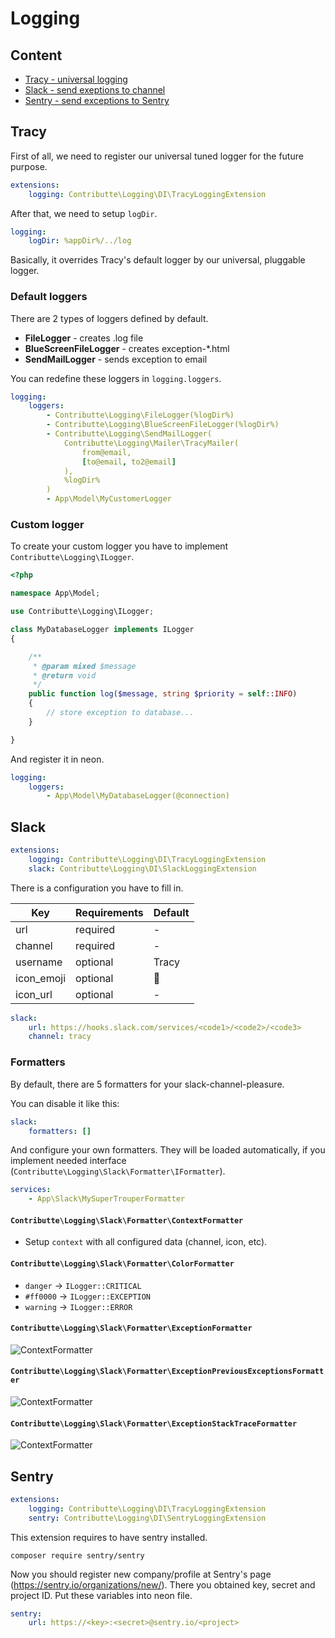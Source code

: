 # Logging

## Content

- [Tracy - universal logging](#tracy)
- [Slack - send exeptions to channel](#slack)
- [Sentry - send exceptions to Sentry](#sentry)

## Tracy

First of all, we need to register our universal tuned logger for the future purpose.

```yaml
extensions:
    logging: Contributte\Logging\DI\TracyLoggingExtension
```

After that, we need to setup `logDir`.

```yaml
logging:
    logDir: %appDir%/../log
```

Basically, it overrides Tracy's default logger by our universal, pluggable logger.

### Default loggers

There are 2 types of loggers defined by default.

- **FileLogger** - creates <priority>.log file
- **BlueScreenFileLogger** - creates exception-*.html
- **SendMailLogger** - sends exception to email

You can redefine these loggers in `logging.loggers`.

```yaml
logging:
    loggers: 
        - Contributte\Logging\FileLogger(%logDir%)
        - Contributte\Logging\BlueScreenFileLogger(%logDir%)
        - Contributte\Logging\SendMailLogger(
            Contributte\Logging\Mailer\TracyMailer(
                from@email,
                [to@email, to2@email]
            ),
            %logDir%
        )
        - App\Model\MyCustomerLogger
```
 
### Custom logger 

To create your custom logger you have to implement `Contributte\Logging\ILogger`.

```php
<?php

namespace App\Model;

use Contributte\Logging\ILogger;

class MyDatabaseLogger implements ILogger
{

    /**
     * @param mixed $message
     * @return void
     */
    public function log($message, string $priority = self::INFO)
    {
        // store exception to database...
    }

}

```

And register it in neon.

```yaml
logging:
    loggers: 
        - App\Model\MyDatabaseLogger(@connection)
```

## Slack

```yaml
extensions:
    logging: Contributte\Logging\DI\TracyLoggingExtension
    slack: Contributte\Logging\DI\SlackLoggingExtension
```

There is a configuration you have to fill in.

| Key        | Requirements | Default  |
|------------|--------------|----------|
| url        | required     | -        |
| channel    | required     | -        |
| username   | optional     | Tracy    |
| icon_emoji | optional     | :rocket: |
| icon_url   | optional     | -        |

```yaml
slack:
    url: https://hooks.slack.com/services/<code1>/<code2>/<code3>
    channel: tracy
```

### Formatters

By default, there are 5 formatters for your slack-channel-pleasure.

You can disable it like this:

```yaml
slack:
    formatters: []
```

And configure your own formatters. They will be loaded automatically, if
you implement needed interface (`Contributte\Logging\Slack\Formatter\IFormatter`).

```yaml
services:
    - App\Slack\MySuperTrouperFormatter
```

#### `Contributte\Logging\Slack\Formatter\ContextFormatter`

- Setup `context` with all configured data (channel, icon, etc).

#### `Contributte\Logging\Slack\Formatter\ColorFormatter`

- `danger` -> `ILogger::CRITICAL`
- `#ff0000` -> `ILogger::EXCEPTION`
- `warning` -> `ILogger::ERROR`

#### `Contributte\Logging\Slack\Formatter\ExceptionFormatter`

![ContextFormatter](https://raw.githubusercontent.com/contributte/logging/master/.docs/assets/formatter-exception.png)

#### `Contributte\Logging\Slack\Formatter\ExceptionPreviousExceptionsFormatter`

![ContextFormatter](https://raw.githubusercontent.com/contributte/logging/master/.docs/assets/formatter-previous-exceptions.png)

#### `Contributte\Logging\Slack\Formatter\ExceptionStackTraceFormatter`

![ContextFormatter](https://raw.githubusercontent.com/contributte/logging/master/.docs/assets/formatter-stack-trace.png)

## Sentry

```yaml
extensions:
    logging: Contributte\Logging\DI\TracyLoggingExtension
    sentry: Contributte\Logging\DI\SentryLoggingExtension
```

This extension requires to have sentry installed.

```
composer require sentry/sentry
```

Now you should register new company/profile at Sentry's page (https://sentry.io/organizations/new/). There you 
obtained key, secret and project ID. Put these variables into neon file.

```yaml
sentry:
    url: https://<key>:<secret>@sentry.io/<project>
```
